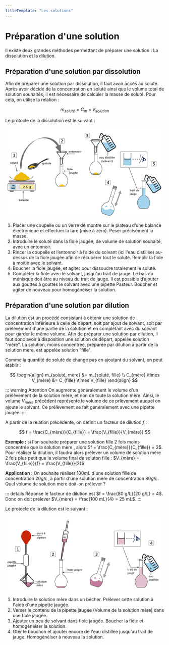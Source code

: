 ```yaml
---
titleTemplate: "Les solutions"
---
```


# Préparation d'une solution

Il existe deux grandes méthodes permettant de préparer une solution : La dissolution et la dilution.

## Préparation d'une solution par dissolution

Afin de préparer une solution par dissolution, il faut avoir accès au soluté. Après avoir décidé de la concentration en soluté
ainsi que le volume total de solution souhaités, il est nécessaire de calculer la masse de soluté. Pour cela, on utilise la relation :

$$
m_{soluté} = C_m \times V_{solution}
$$

Le protocle de la dissolution est le suivant :

![Dissolution](/images/cours/dissolution.png "Protocole de dissolution - [eprofs.fr <IconExternalLink/>](https://eprofs.fr/)")

1. Placer une coupelle ou un verre de montre sur le plateau d’une balance électronique et effectuer la tare
   (mise à zéro). Peser précisément la masse.
2. Introduire le soluté dans la fiole jaugée, de volume de solution souhaité, avec un entonnoir.
3. Rincer la coupelle et l’entonnoir à l’aide du solvant (ici l'eau distillée) au-dessus de la fiole jaugée afin de
   récupérer tout le soluté. Remplir la fiole à moitié avec le solvant.
4. Boucher la fiole jaugée, et agiter pour dissoudre totalement le soluté.
5. Compléter la fiole avec le solvant, jusqu’au trait de jauge. Le bas du ménisque doit être au niveau
   du trait de jauge. Il est possible d’ajouter aux gouttes à gouttes le solvant avec une pipette Pasteur. Boucher et agiter
   de nouveau pour homogénéiser la solution.

## Préparation d'une solution par dilution

La dilution est un procédé consistant à obtenir une solution de concentration inférieure à celle de départ, soit par ajout de solvant,
soit par prélèvement d'une partie de la solution et en complétant avec du solvant pour garder le même volume.
Afin de préparer une solution par dilution, il faut donc avoir à disposition une solution de départ, appelée solution "mère". La solution, moins concentrée,
préparée par dilution à partir de la solution mère, est appelée solution "fille".

Comme la quantité de soluté de change pas en ajoutant du solvant, on peut établir :

$$
\begin{align}
m_{soluté, mère} &= m_{soluté, fille} \\
C_{mère} \times V_{mère} &= C_{fille} \times V_{fille}
\end{align}
$$

::: warning Attention
On augmente généralement le volume d'un prélèvement de la solution mère, et non de toute la solution mère. Ainsi, le volume $V_{mère}$ précédent
représente le volume de ce prlèvement auquel on ajoute le solvant. Ce prélèvement se fait généralement avec une pipette jaugée.
:::

A partir de la relation précédente, on définit un facteur de dilution $f$ :

$$
f = \frac{C_{mère}}{C_{fille}} = \frac{V_{fille}}{V_{mère}}
$$

**Exemple :** si l'on souhaite préparer une solution fille 2 fois moins concentrée que la solution mère , alors $f = \frac{C_{mère}}{C_{fille}} = 2$.
Pour réaliser la dilution, il faudra alors prélever un volume de solution mère 2 fois plus petit que le volume final de soluton fille : $V_{mère} = \frac{V_{fille}}{f} = \frac{V_{fille}}{2}$

**Application :**
On souhaite réaliser $100 mL$ d'une solution fille de concentration $20 g/L$, à partir d'une solution mère de concentration $80 g/L$.
Quel volume de solution mère doit-on prélever ?

::: details Réponse
le facteur de dilution est $f = \frac{80 g/L}{20 g/L} = 4$. Donc on doit prélever $V_{mère} = \frac{100 mL}{4} = 25 mL$.
:::

Le protocle de la dilution est le suivant :

![Dilution](/images/cours/dilution.png "Protocole de dilution - [eprofs.fr <IconExternalLink/>](https://eprofs.fr/)")

1. Introduire la solution mère dans un bécher. Prélever cette solution à l'aide d'une pipette jaugée.
2. Verser le contenu de la pipette jaugée (Volume de la solution mère) dans une fiole jaugée.
3. Ajouter un peu de solvant dans fiole jaugée. Boucher la fiole et homogénéiser la solution.
4. Oter le bouchon et ajouter encore de l'eau distillée jusqu'au trait de jauge. Homogénéiser à
   nouveau la solution.

